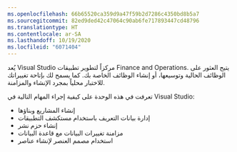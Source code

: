 ```yaml
---
ms.openlocfilehash: 66b65520ca359d9a47f59b2d7286c4350bd8b5a7
ms.sourcegitcommit: 82ed9ded42c47064c90ab6fe717893447cd48796
ms.translationtype: HT
ms.contentlocale: ar-SA
ms.lasthandoff: 10/19/2020
ms.locfileid: "6071404"
---
```

يُعد Visual Studio مركزاً لتطوير تطبيقات Finance and Operations. يتيح العثور على الوظائف الحالية وتوسيعها، أو إنشاء الوظائف الخاصة بك. كما يسمح لك بإتاحة تغييراتك للاختبار محلياً بمجرد الإنشاء والمزامنة.

تعرفت في هذه الوحدة على كيفية إجراء المهام التالية في Visual Studio:

-   إنشاء المشاريع وبناؤها
-   إدارة بيانات التعريف باستخدام مستكشف التطبيقات
-   إنشاء حزم نشر
-   مزامنة تغييرات البيانات مع قاعدة البيانات
-   استخدام مصمم العنصر لإنشاء عناصر
